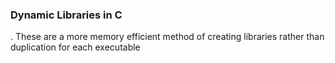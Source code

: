 ### Dynamic Libraries in C
. These are a more memory efficient method of creating libraries rather than duplication for each executable
